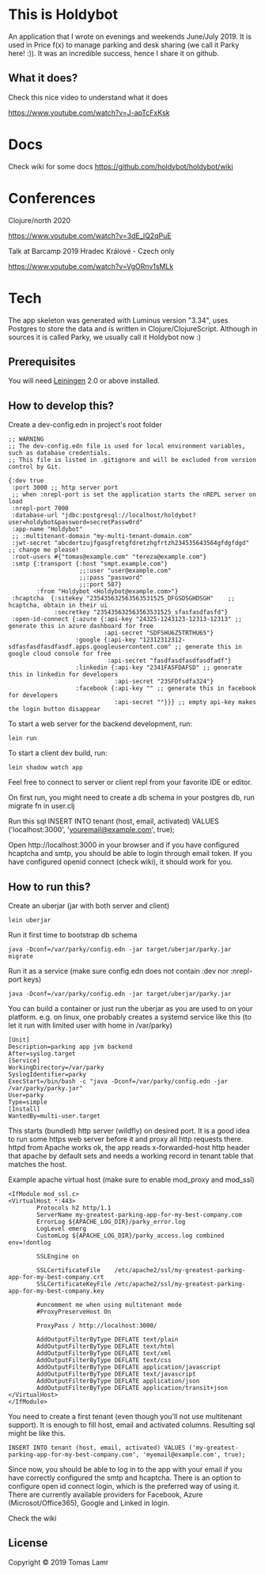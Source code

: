 # This is Holdybot

An application that I wrote on evenings and weekends June/July 2019.
It is used in Price f(x) to manage parking and desk sharing (we call it Parky here! :)). It was an incredible success, 
hence I share it on github.

## What it does?
Check this nice video to understand what it does

https://www.youtube.com/watch?v=J-apTcFxKsk

# Docs

Check wiki for some docs https://github.com/holdybot/holdybot/wiki

# Conferences

Clojure/north 2020 
 
https://www.youtube.com/watch?v=3dE_lQ2qPuE

Talk at Barcamp 2019 Hradec Králové - Czech only 

https://www.youtube.com/watch?v=VgORnv1sMLk

 
# Tech
The app skeleton was generated with Luminus version "3.34", uses Postgres to store the data and is written in 
Clojure/ClojureScript. Although in sources it is called Parky, we usually call it Holdybot now :)

## Prerequisites

You will need [Leiningen][1] 2.0 or above installed.

[1]: https://github.com/technomancy/leiningen

## How to develop this?

Create a dev-config.edn in project's root folder

    ;; WARNING
    ;; The dev-config.edn file is used for local environment variables, such as database credentials.
    ;; This file is listed in .gitignore and will be excluded from version control by Git.
    
    {:dev true
     :port 3000 ;; http server port
     ;; when :nrepl-port is set the application starts the nREPL server on load
     :nrepl-port 7000
     :database-url "jdbc:postgresql://localhost/holdybot?user=holdybot&password=secretPassw0rd"
     :app-name "Holdybot"
     ;; :multitenant-domain "my-multi-tenant-domain.com"
     :jwt-secret "abcdertzujfgasgfretgfdretzhgfrtzh234535643564gfdgfdgd" ;; change me please!
     :root-users #{"tomas@example.com" "tereza@example.com"}
     :smtp {:transport {:host "smpt.example.com"}
                        ;;:user "user@example.com"
                        ;;:pass "password"
                        ;;:port 587}
            :from "Holdybot <Holdybot@example.com>"}
     :hcaptcha  {:sitekey "235435632563563531525_DFGSDSGHDSGH"    ;; hcaptcha, obtain in their ui
                 :secretkey "235435632563563531525_sfasfasdfasfd"}
     :open-id-connect {:azure {:api-key "24325-1243123-12313-12313" ;; generate this in azure dashboard for free
                               :api-secret "SDFSHU6Z5TRTHU65"}
                       :google {:api-key "12312312312-sdfasfasdfasdfasdf.apps.googleusercontent.com" ;; generate this in google cloud console for free
                                :api-secret "fasdfasdfasdfasdfadf"}
                       :linkedin {:api-key "2341FASFDAFSD" ;; generate this in linkedin for developers
                                  :api-secret "23SFDfsdfa324"}
                       :facebook {:api-key "" ;; generate this in facebook for developers
                                  :api-secret ""}}} ;; empty api-key makes the login button disappear
    


To start a web server for the backend development, run:

    lein run 

To start a client dev build, run:

    lein shadow watch app
    
Feel free to connect to server or client repl from your favorite IDE or editor.

On first run, you might need to create a db schema in your postgres db, run migrate fn in user.clj

Run this sql
        INSERT INTO tenant (host, email, activated) VALUES ('localhost:3000', 'youremail@example.com', true); 

Open http://localhost:3000 in your browser and if you have configured hcaptcha and smtp, you should be able to login through email token. If you have configured openid connect (check wiki), it should work for you.

## How to run this?

Create an uberjar (jar with both server and client)

    lein uberjar
    
Run it first time to bootstrap db schema

    java -Dconf=/var/parky/config.edn -jar target/uberjar/parky.jar migrate   
    
Run it as a service (make sure config.edn does not contain :dev nor :nrepl-port keys)

    java -Dconf=/var/parky/config.edn -jar target/uberjar/parky.jar
    
You can build a container or just run the uberjar as you are used to on your platform.
e.g. on linux, one probably creates a systemd service like this (to let it run with limited user with home in /var/parky)

    [Unit]
    Description=parking app jvm backend
    After=syslog.target
    [Service]
    WorkingDirectory=/var/parky
    SyslogIdentifier=parky
    ExecStart=/bin/bash -c "java -Dconf=/var/parky/config.edn -jar /var/parky/parky.jar"
    User=parky
    Type=simple
    [Install]
    WantedBy=multi-user.target        
    
This starts (bundled) http server (wildfly) on desired port. It is a good idea to run some https web server before it and proxy all http requests there.
httpd from Apache works ok, the app reads x-forwarded-host http header that apache by default sets and needs a working record in tenant table that matches the host.

Example apache virtual host (make sure to enable mod_proxy and mod_ssl)

    <IfModule mod_ssl.c>
    <VirtualHost *:443>
            Protocols h2 http/1.1
            ServerName my-greatest-parking-app-for-my-best-company.com
            ErrorLog ${APACHE_LOG_DIR}/parky_error.log
            LogLevel emerg
            CustomLog ${APACHE_LOG_DIR}/parky_access.log combined env=!dontlog
    
            SSLEngine on
    
            SSLCertificateFile    /etc/apache2/ssl/my-greatest-parking-app-for-my-best-company.crt
            SSLCertificateKeyFile /etc/apache2/ssl/my-greatest-parking-app-for-my-best-company.key
    
            #uncomment me when using multitenant mode
            #ProxyPreserveHost On
    
            ProxyPass / http://localhost:3000/
    
            AddOutputFilterByType DEFLATE text/plain
            AddOutputFilterByType DEFLATE text/html
            AddOutputFilterByType DEFLATE text/xml
            AddOutputFilterByType DEFLATE text/css
            AddOutputFilterByType DEFLATE application/javascript
            AddOutputFilterByType DEFLATE text/javascript
            AddOutputFilterByType DEFLATE application/json
            AddOutputFilterByType DEFLATE application/transit+json
    </VirtualHost>
    </IfModule>
    
You need to create a first tenant (even though you'll not use multitenant support). It is enough to fill host, email and activated columns.
Resulting sql might be like this.

    INSERT INTO tenant (host, email, activated) VALUES ('my-greatest-parking-app-for-my-best-company.com', 'myemail@example.com', true); 
    
Since now, you should be able to log in to the app with your email if you have correctly configured the smtp and hcaptcha.
There is an option to configure open id connect login, which is the preferred way of using it. There are currently available providers for Facebook, Azure (Microsot/Office365), Google and Linked in login.

Check the wiki 

## License

Copyright © 2019 Tomas Lamr
